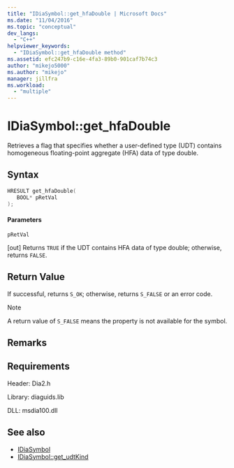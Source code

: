 ```yaml
---
title: "IDiaSymbol::get_hfaDouble | Microsoft Docs"
ms.date: "11/04/2016"
ms.topic: "conceptual"
dev_langs:
  - "C++"
helpviewer_keywords:
  - "IDiaSymbol::get_hfaDouble method"
ms.assetid: efc247b9-c16e-4fa3-89b0-901caf7b74c3
author: "mikejo5000"
ms.author: "mikejo"
manager: jillfra
ms.workload:
  - "multiple"
---
```

# IDiaSymbol::get_hfaDouble
Retrieves a flag that specifies whether a user-defined type (UDT) contains homogeneous floating-point aggregate (HFA) data of type double.

## Syntax

```C++
HRESULT get_hfaDouble( 
   BOOL* pRetVal
);
```

#### Parameters
 `pRetVal`

[out] Returns `TRUE` if the UDT contains HFA data of type double; otherwise, returns `FALSE`.

## Return Value
 If successful, returns `S_OK`; otherwise, returns `S_FALSE` or an error code.

> [!NOTE]
> A return value of `S_FALSE` means the property is not available for the symbol.

## Remarks

## Requirements
 Header: Dia2.h

 Library: diaguids.lib

 DLL: msdia100.dll

## See also
- [IDiaSymbol](../../debugger/debug-interface-access/idiasymbol.md)
- [IDiaSymbol::get_udtKind](../../debugger/debug-interface-access/idiasymbol-get-udtkind.md)